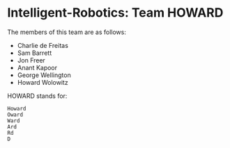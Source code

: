 # Intelligent-Robotics: Team HOWARD

The members of this team are as follows:
 
- Charlie de Freitas 
- Sam Barrett
- Jon Freer
- Anant Kapoor
- George Wellington
- Howard Wolowitz

HOWARD stands for:

	Howard
	Oward
	Ward
	Ard
	Rd
	D
